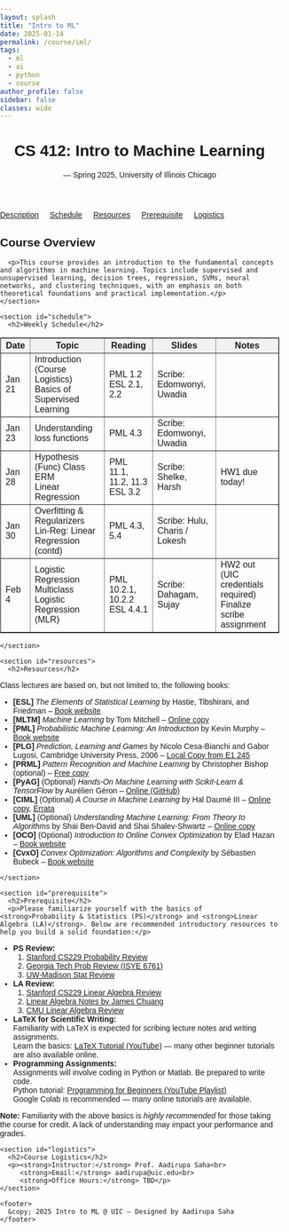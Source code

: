 ```yaml
---
layout: splash
title: "Intro to ML"
date: 2025-01-14
permalink: /course/iml/
tags:
  - ml
  - ai
  - python
  - course
author_profile: false  
sidebar: false         
classes: wide          
---
```


<html lang="en">
<head>
  <meta charset="UTF-8">
  <meta name="viewport" content="width=device-width, initial-scale=1.0">
  <title>Intro to Machine Learning - Summer 2025</title>
  <style>
  body {
    font-family: Arial, sans-serif;
    margin: 0;
    padding: 0;
  }

  .banner {
    background-color: #0b5394;
    color: white;
    padding: 20px 40px; /* Reduced padding = thinner height */
    text-align: left;
  }

  .banner h1 {
    margin: 0;
    font-size: 2em;
  }

  .banner p {
    margin: 5px 0 0;
    font-size: 1.2em;
  }

  .content {
    padding: 30px 40px;
    width: 100%;       /* Ensure full width */
    box-sizing: border-box; /* Include padding in width */
  }

  .section {
    margin-bottom: 30px;
  }

  .section h2 {
    color: #0b5394;
    border-bottom: 2px solid #0b5394;
    padding-bottom: 5px;
  }

  a {
    color: #0b5394;
    text-decoration: none;
  }

  a:hover {
    text-decoration: underline;
  }
</style>
</head>
<body>
  <header>
    <h1>CS 412: Intro to Machine Learning</h1>
    <p> — Spring 2025, University of Illinois Chicago</p>
  </header>

  <nav style="display: flex; gap: 20px;">
    <a href="#description">Description</a>
    <a href="#schedule">Schedule</a>
    <a href="#resources">Resources</a>
    <a href="#prerequisite">Prerequisite</a>
    <a href="#logistics">Logistics</a>
  </nav>

  <div class="container">
    <section id="description">
      <h2>Course Overview</h2>
      
      <p>This course provides an introduction to the fundamental concepts and algorithms in machine learning. Topics include supervised and unsupervised learning, decision trees, regression, SVMs, neural networks, and clustering techniques, with an emphasis on both theoretical foundations and practical implementation.</p>
    </section>

    <section id="schedule">
      <h2>Weekly Schedule</h2>
      
<table border="1" cellpadding="6" cellspacing="0" style="border-collapse: collapse; width: 100%;">
  <thead>
    <tr style="background-color: #f2f2f2;">
      <th>Date</th>
      <th>Topic</th>
      <th>Reading</th>
      <th>Slides</th>
      <th>Notes</th>
    </tr>
  </thead>
  <tbody>
    <tr>
      <td>Jan 21</td>
      <td>Introduction (Course Logistics)<br>Basics of Supervised Learning</td>
      <td>PML 1.2<br>ESL 2.1, 2.2</td>
      <td>Scribe: Edomwonyi, Uwadia</td>
      <td></td>
    </tr>
    <tr>
      <td>Jan 23</td>
      <td>Understanding loss functions</td>
      <td>PML 4.3</td>
      <td>Scribe: Edomwonyi, Uwadia</td>
      <td></td>
    </tr>
    <tr>
      <td>Jan 28</td>
      <td>Hypothesis (Func) Class<br>ERM<br>Linear Regression</td>
      <td>PML 11.1, 11.2, 11.3<br>ESL 3.2</td>
      <td>Scribe: Shelke, Harsh</td>
      <td>HW1 due today!</td>
    </tr>
    <tr>
      <td>Jan 30</td>
      <td>Overfitting & Regularizers<br>Lin-Reg: Linear Regression (contd)</td>
      <td>PML 4.3, 5.4</td>
      <td>Scribe: Hulu, Charis / Lokesh</td>
      <td></td>
    </tr>
    <tr>
      <td>Feb 4</td>
      <td>Logistic Regression<br>Multiclass Logistic Regression (MLR)</td>
      <td>PML 10.2.1, 10.2.2<br>ESL 4.4.1</td>
      <td>Scribe: Dahagam, Sujay</td>
      <td>HW2 out (UIC credentials required)<br>Finalize scribe assignment</td>
    </tr>
  </tbody>
</table>
      
    </section>

    <section id="resources">
      <h2>Resources</h2>
<p>Class lectures are based on, but not limited to, the following books:</p>

<ul>
  <li>
    <strong>[ESL]</strong> <em>The Elements of Statistical Learning</em> by Hastie, Tibshirani, and Friedman –
    <a href="https://web.stanford.edu/~hastie/ElemStatLearn/">Book website</a>
  </li>
  <li>
    <strong>[MLTM]</strong> <em>Machine Learning</em> by Tom Mitchell –
    <a href="https://www.cs.cmu.edu/~tom/mlbook.html">Online copy</a>
  </li>
  <li>
    <strong>[PML]</strong> <em>Probabilistic Machine Learning: An Introduction</em> by Kevin Murphy –
    <a href="https://probml.github.io/pml-book/">Book website</a>
  </li>
  <li>
    <strong>[PLG]</strong> <em>Prediction, Learning and Games</em> by Nicolo Cesa-Bianchi and Gabor Lugosi, Cambridge University Press, 2006 –
    <a href="https://ece.iisc.ac.in/~aditya/Prediction_Learning_and_Games.pdf">Local Copy from E1 245</a>
  </li>
  <li>
    <strong>[PRML]</strong> <em>Pattern Recognition and Machine Learning</em> by Christopher Bishop (optional) –
    <a href="https://www.microsoft.com/en-us/research/publication/pattern-recognition-machine-learning/">Free copy</a>
  </li>
  <li>
    <strong>[PyAG]</strong> (Optional) <em>Hands-On Machine Learning with Scikit-Learn & TensorFlow</em> by Aurélien Géron –
    <a href="https://github.com/ageron/handson-ml2">Online (GitHub)</a>
  </li>
  <li>
    <strong>[CIML]</strong> (Optional) <em>A Course in Machine Learning</em> by Hal Daumé III –
    <a href="http://ciml.info/">Online copy</a>,
    <a href="http://ciml.info/errata.html">Errata</a>
  </li>
  <li>
    <strong>[UML]</strong> (Optional) <em>Understanding Machine Learning: From Theory to Algorithms</em> by Shai Ben-David and Shai Shalev-Shwartz –
    <a href="https://www.cs.huji.ac.il/~shais/UnderstandingMachineLearning/">Online copy</a>
  </li>
  <li>
    <strong>[OCO]</strong> (Optional) <em>Introduction to Online Convex Optimization</em> by Elad Hazan –
    <a href="https://ocobook.cs.princeton.edu/">Book website</a>
  </li>
  <li>
    <strong>[CvxO]</strong> <em>Convex Optimization: Algorithms and Complexity</em> by Sébastien Bubeck –
    <a href="https://sbubeck.com/Bubeck15-survey.pdf">Book website</a>
  </li>
</ul>

    </section>

    <section id="prerequisite">
      <h2>Prerequisite</h2>
      <p>Please familiarize yourself with the basics of <strong>Probability & Statistics (PS)</strong> and <strong>Linear Algebra (LA)</strong>. Below are recommended introductory resources to help you build a solid foundation:</p>

<ul>
  <li>
    <strong>PS Review:</strong>
    <ol>
      <li><a href="https://cs229.stanford.edu/section/cs229-prob.pdf">Stanford CS229 Probability Review</a></li>
      <li><a href="https://www2.isye.gatech.edu/~sman/courses/6761/6761-1-ProbReview.pdf">Georgia Tech Prob Review (ISYE 6761)</a></li>
      <li><a href="https://users.ssc.wisc.edu/~ctaber/410/statrev.pdf">UW-Madison Stat Review</a></li>
    </ol>
  </li>
  
  <li>
    <strong>LA Review:</strong>
    <ol>
      <li><a href="https://cs229.stanford.edu/section/cs229-linalg.pdf">Stanford CS229 Linear Algebra Review</a></li>
      <li><a href="https://james-chuang.github.io/notes/linalg_review.pdf">Linear Algebra Notes by James Chuang</a></li>
      <li><a href="https://www.cs.cmu.edu/~jingx/docs/linearalgebra.pdf">CMU Linear Algebra Review</a></li>
    </ol>
  </li>

  <li>
    <strong>LaTeX for Scientific Writing:</strong>
    <br>
    Familiarity with LaTeX is expected for scribing lecture notes and writing assignments.
    <br>
    Learn the basics: <a href="https://www.youtube.com/watch?v=lgiCpA4zzGU">LaTeX Tutorial (YouTube)</a> — many other beginner tutorials are also available online.
  </li>

  <li>
    <strong>Programming Assignments:</strong>
    <br>
    Assignments will involve coding in Python or Matlab. Be prepared to write code.
    <br>
    Python tutorial: <a href="https://www.youtube.com/playlist?list=PLzMcBGfZo4-mP7qA9cagf68V06sko5otr">Programming for Beginners (YouTube Playlist)</a>
    <br>
    Google Colab is recommended — many online tutorials are available.
  </li>
</ul>

<p><strong>Note:</strong> Familiarity with the above basics is <em>highly recommended</em> for those taking the course for credit. A lack of understanding may impact your performance and grades.</p>
    </section>

    <section id="logistics">
      <h2>Course Logistics</h2>
      <p><strong>Instructor:</strong> Prof. Aadirupa Saha<br>
         <strong>Email:</strong> aadirupa@uic.edu<br>
         <strong>Office Hours:</strong> TBD</p>
    </section>

    <footer>
      &copy; 2025 Intro to ML @ UIC — Designed by Aadirupa Saha
    </footer>
  </div>
</body>
</html>
